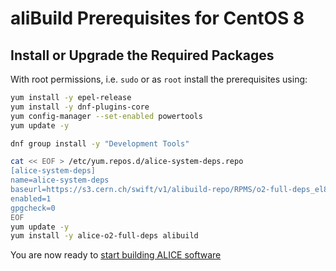 aliBuild Prerequisites for CentOS 8
===================================

## Install or Upgrade the Required Packages

With root permissions, i.e. `sudo` or as `root` install the prerequisites using:

<!-- Dockerfile RUN_INLINE -->
```bash
yum install -y epel-release
yum install -y dnf-plugins-core
yum config-manager --set-enabled powertools
yum update -y

dnf group install -y "Development Tools"

cat << EOF > /etc/yum.repos.d/alice-system-deps.repo
[alice-system-deps]
name=alice-system-deps
baseurl=https://s3.cern.ch/swift/v1/alibuild-repo/RPMS/o2-full-deps_el8.x86-64/
enabled=1
gpgcheck=0
EOF
yum update -y
yum install -y alice-o2-full-deps alibuild
```

You are now ready to [start building ALICE software](README.md#get-or-upgrade-alibuild)
